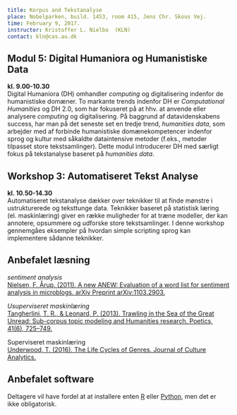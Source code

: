 ```yaml
title: Korpus and Tekstanalyse
place: Nobelparken, build. 1453, room 415, Jens Chr. Skous Vej.
time: February 9, 2017.
instructor: Kristoffer L. Nielbo  (KLN)
contact: kln@cas.au.dk
```
## Modul 5: Digital Humaniora og Humanistiske Data ##
**kl. 9.00-10.30**  
Digital Humaniora (DH) omhandler *computing* og digitalisering indenfor de humanistiske domæner. To markante trends indenfor DH er *Computational Humanities* og DH 2.0, som har fokuseret på at hhv. at anvende eller analysere *computing* og digitalisering. På baggrund af datavidenskabens success, har man på det seneste set en tredje trend, *humanities data*, som arbejder med af forbinde humanistiske domænekompetencer indenfor sprog og kultur med såkaldte dataintensive metoder (f.eks., metoder tilpasset store tekstsamlinger). Dette modul introducerer DH med særligt fokus på tekstanalyse baseret på *humanities data*.    

## Workshop 3: Automatiseret Tekst Analyse ##
**kl. 10.50-14.30**   
Automatiseret tekstanalyse dækker over teknikker til at finde mønstre i ustrukturerede og teksttunge data. Teknikker baseret på statistisk læring (el. maskinlæring) giver en række muligheder for at træne modeller, der kan annotere, opsummere og udforske store tekstsamlinger. I denne workshop gennemgåes eksempler på hvordan simple scripting sprog kan implementere sådanne teknikker.

## Anbefalet læsning ##
*sentiment analysis*  
[Nielsen, F. Årup. (2011). A new ANEW: Evaluation of a word list for sentiment analysis in microblogs. arXiv Preprint arXiv:1103.2903.]( http://arxiv.org/abs/1103.2903)  

*Usuperviseret maskinlæring*  
[Tangherlini, T. R., & Leonard, P. (2013). Trawling in the Sea of the Great Unread: Sub-corpus topic modeling and Humanities research. Poetics, 41(6), 725–749.]( https://doi.org/10.1016/j.poetic.2013.08.002)  

Superviseret maskinlæring  
[Underwood, T. (2016). The Life Cycles of Genres. Journal of Culture Analytics.](http://culturalanalytics.org/2016/05/the-life-cycles-of-genres/)  

## Anbefalet software ##  
Deltagere vil have fordel at at installere enten [R](https://www.r-project.org/ "The R Project for Statistical Computing") eller [Python](https://www.python.org/download/releases/2.7.2/ "Python 2.7.2"), men det er ikke obligatorisk.
